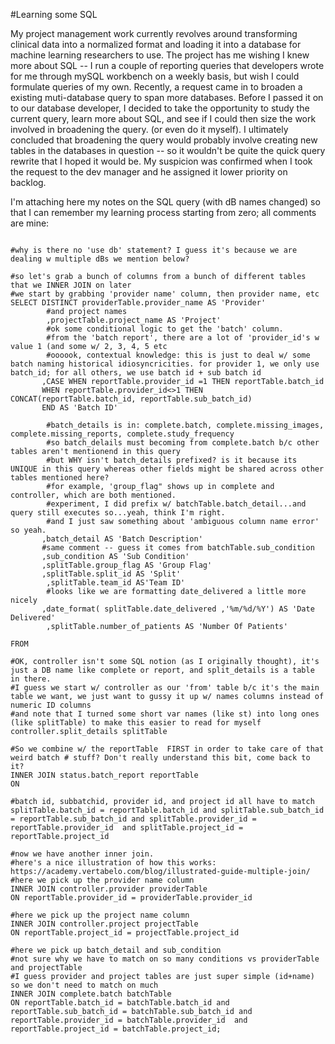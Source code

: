 #Learning some SQL

My project management work currently revolves around transforming clinical data into a normalized format and loading it into a database for machine learning researchers to use.
The project has me wishing I knew more  about SQL -- I run a couple of reporting queries that developers wrote for me through mySQL workbench on a weekly basis, but  wish I could formulate queries of my own.
Recently, a request came in to broaden a existing muti-database query to span more databases.  Before I passed it on to our database developer, I decided to take the opportunity to study the current query, learn more about SQL, and see if I could then size the work involved in broadening the query. (or even do it myself).
I ultimately concluded that broadening the query would probably involve creating new tables in the databases in question -- so it wouldn't be quite the quick query rewrite that I hoped it would be. My suspicion was confirmed when I took the request to the dev manager and he assigned it lower priority on backlog. 

I'm attaching here my notes on the SQL query (with dB names changed) so that I can remember my learning process starting from zero; all comments are mine:

```

#why is there no 'use db' statement? I guess it's because we are dealing w multiple dBs we mention below? 

#so let's grab a bunch of columns from a bunch of different tables that we INNER JOIN on later
#we start by grabbing 'provider name' column, then provider name, etc
SELECT DISTINCT providerTable.provider_name AS 'Provider'
        #and project names
        ,projectTable.project_name AS 'Project'
	    #ok some conditional logic to get the 'batch' column.        
        #from the 'batch report', there are a lot of 'provider_id's w value 1 (and some w/ 2, 3, 4, 5 etc
        #oooook, contextual knowledge: this is just to deal w/ some batch naming historical idiosyncricities. for provider 1, we only use batch_id; for all others, we use batch id + sub batch id
       ,CASE WHEN reportTable.provider_id =1 THEN reportTable.batch_id
       WHEN reportTable.provider_id<>1 THEN CONCAT(reportTable.batch_id, reportTable.sub_batch_id)
       END AS 'Batch ID'
	
	    #batch_details is in: complete.batch, complete.missing_images, complete.missing_reports, complete.study_frequency
        #so batch_delails must becoming from complete.batch b/c other tables aren't mentionend in this query
        #but WHY isn't batch_details prefixed? is it because its UNIQUE in this query whereas other fields might be shared across other tables mentioned here?
        #for example, 'group_flag" shows up in complete and controller, which are both mentioned.
        #experiment, I did prefix w/ batchTable.batch_detail...and query still executes so...yeah, think I'm right. 
        #and I just saw something about 'ambiguous column name error' so yeah.
       ,batch_detail AS 'Batch Description'
       #same comment -- guess it comes from batchTable.sub_condition
       ,sub_condition AS 'Sub Condition'
       ,splitTable.group_flag AS 'Group Flag'
       ,splitTable.split_id AS 'Split'
        ,splitTable.team_id AS'Team ID'
	    #looks like we are formatting date_delivered a little more nicely
       ,date_format( splitTable.date_delivered ,'%m/%d/%Y') AS 'Date Delivered'
        ,splitTable.number_of_patients AS 'Number Of Patients'

FROM

#OK, controller isn't some SQL notion (as I originally thought), it's just a DB name like complete or report, and split_details is a table in there.
#I guess we start w/ controller as our 'from' table b/c it's the main table we want, we just want to gussy it up w/ names columns instead of numeric ID columns
#and note that I turned some short var names (like st) into long ones (like splitTable) to make this easier to read for myself
controller.split_details splitTable

#So we combine w/ the reportTable  FIRST in order to take care of that weird batch # stuff? Don't really understand this bit, come back to it?
INNER JOIN status.batch_report reportTable
ON

#batch id, subbatchid, provider id, and project id all have to match
splitTable.batch_id = reportTable.batch_id and splitTable.sub_batch_id = reportTable.sub_batch_id and splitTable.provider_id = reportTable.provider_id  and splitTable.project_id = reportTable.project_id

#now we have another inner join.
#here's a nice illustration of how this works: https://academy.vertabelo.com/blog/illustrated-guide-multiple-join/ 
#here we pick up the provider name column
INNER JOIN controller.provider providerTable
ON reportTable.provider_id = providerTable.provider_id

#here we pick up the project name column
INNER JOIN controller.project projectTable
ON reportTable.project_id = projectTable.project_id

#here we pick up batch_detail and sub_condition
#not sure why we have to match on so many conditions vs providerTable and projectTable
#I guess provider and project tables are just super simple (id+name) so we don't need to match on much
INNER JOIN complete.batch batchTable
ON reportTable.batch_id = batchTable.batch_id and reportTable.sub_batch_id = batchTable.sub_batch_id and reportTable.provider_id = batchTable.provider_id  and reportTable.project_id = batchTable.project_id;


```


